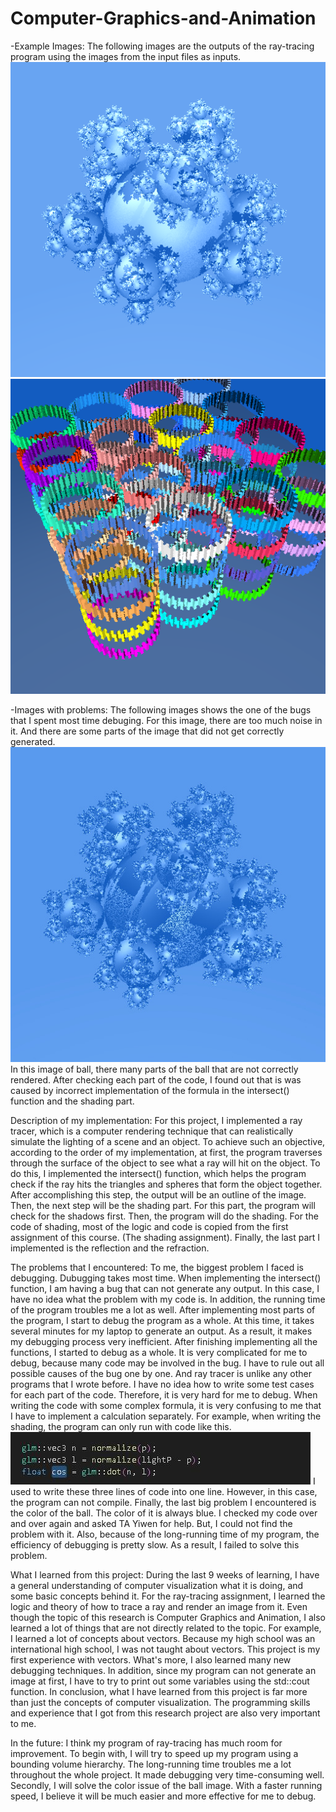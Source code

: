 # Computer-Graphics-and-Animation
-Example Images: The following images are the outputs of the ray-tracing program using the images from the input files as inputs.
![image](https://raw.githubusercontent.com/shipeng0128/Computer-Graphics-and-Animation/main/images/balls.png) ![image](https://raw.githubusercontent.com/shipeng0128/Computer-Graphics-and-Animation/main/images/gears.png)



-Images with problems: The following images shows the one of the bugs that I spent most time debuging.
    For this image, there are too much noise in it. And there are some parts of the image that did not get correctly generated.
  ![image](https://raw.githubusercontent.com/shipeng0128/Computer-Graphics-and-Animation/main/images/test20.jpg)
  In this image of ball, there many parts of the ball that are not correctly rendered. After checking each part of the code, I found out that is was caused by incorrect implementation of the formula in the intersect() function and the shading part.
  
  

Description of my implementation: 
For this project, I implemented a ray tracer, which is a computer rendering technique that can realistically simulate the lighting of a scene and an object. To achieve such an objective, according to the order of my implementation, at first, the program traverses through the surface of the object to see what a ray will hit on the object. To do this, I implemented the intersect() function, which helps the program check if the ray hits the triangles and spheres that form the object together. After accomplishing this step, the output will be an outline of the image. Then, the next step will be the shading part. For this part, the program will check for the shadows first. Then, the program will do the shading. For the code of shading, most of the logic and code is copied from the first assignment of this course. (The shading assignment). Finally, the last part I implemented is the reflection and the refraction.

The problems that I encountered:
    To me, the biggest problem I faced is debugging. Dubugging takes most time. When implementing the intersect() function, I am having a bug that can not generate any output. In this case, I have no idea what the problem with my code is. In addition, the running time of the program troubles me a lot as well. After implementing most parts of the program, I start to debug the program as a whole. At this time, it takes several minutes for my laptop to generate an output. As a result, it makes my debugging process very inefficient. 
    After finishing implementing all the functions, I started to debug as a whole. It is very complicated for me to debug, because many code may be involved in the bug. I have to rule out all possible causes of the bug one by one. And ray tracer is unlike any other programs that I wrote before. I have no idea how to write some test cases for each part of the code. Therefore, it is very hard for me to debug.
    When writing the code with some complex formula, it is very confusing to me that I have to implement a calculation separately. For example, when writing the shading, the program can only run with code like this.
![image](https://raw.githubusercontent.com/shipeng0128/Computer-Graphics-and-Animation/main/images/code.jpg)
I used to write these three lines of code into one line. However, in this case, the program can not compile.
    Finally, the last big problem I encountered is the color of the ball. The color of it is always blue. I checked my code over and over again and asked TA Yiwen for help. But, I could not find the problem with it. Also, because of the long-running time of my program, the efficiency of debugging is pretty slow. As a result, I failed to solve this problem.
    
What I learned from this project:
    During the last 9 weeks of learning, I have a general understanding of computer visualization what it is doing, and some basic concepts behind it. For the ray-tracing assignment, I learned the logic and theory of how to trace a ray and render an image from it. Even though the topic of this research is Computer Graphics and Animation, I also learned a lot of things that are not directly related to the topic. For example, I learned a lot of concepts about vectors. Because my high school was an international high school, I was not taught about vectors. This project is my first experience with vectors. What's more, I also learned many new debugging techniques. In addition, since my program can not generate an image at first, I have to try to print out some variables using the std::cout function. In conclusion, what I have learned from this project is far more than just the concepts of computer visualization. The programming skills and experience that I got from this research project are also very important to me.
    
In the future:
   I think my program of ray-tracing has much room for improvement. To begin with, I will try to speed up my program using a bounding volume hierarchy. The long-running time troubles me a lot throughout the whole project. It made debugging very time-consuming well. Secondly, I will solve the color issue of the ball image. With a faster running speed, I believe it will be much easier and more effective for me to debug. 
